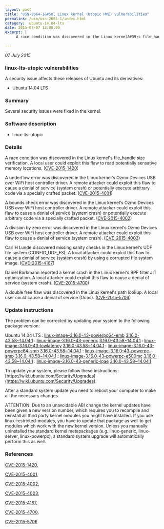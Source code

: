 ```yaml
---
layout: post
title: "USN-2664-1&#58; Linux kernel (Utopic HWE) vulnerabilities"
permalink: /usn/usn-2664-1/index.html
category:  ubuntu-14.04-lts
date: 2015-07-07 12:00:00
excerpt: |
     A race condition was discovered in the Linux kernel&#39;s file_handle size verification. A local user could exploit this flaw to read potentially sensative memory locations. ([CVE-2015-1420](http://people.ubuntu.com/~ubuntu-security/cve/CVE-2015-1420))
    
--- 
```

 
 

*07 July 2015*

### linux-lts-utopic vulnerabilities

A security issue affects these releases of Ubuntu and its derivatives:

* Ubuntu 14.04 LTS

### Summary

Several security issues were fixed in the kernel. 

### Software description

* linux-lts-utopic 

### Details

 A race condition was discovered in the Linux kernel&#39;s file_handle size verification. A local user could exploit this flaw to read potentially sensative memory locations. ([CVE-2015-1420](http://people.ubuntu.com/~ubuntu-security/cve/CVE-2015-1420))

A underflow error was discovered in the Linux kernel&#39;s Ozmo Devices USB over WiFi host controller driver. A remote attacker could exploit this flaw to cause a denial of service (system crash) or potentially execute arbitrary code via a specially crafted packet. ([CVE-2015-4001](http://people.ubuntu.com/~ubuntu-security/cve/CVE-2015-4001))

A bounds check error was discovered in the Linux kernel&#39;s Ozmo Devices USB over WiFi host controller driver. A remote attacker could exploit this flaw to cause a denial of service (system crash) or potentially execute arbitrary code via a specially crafted packet. ([CVE-2015-4002](http://people.ubuntu.com/~ubuntu-security/cve/CVE-2015-4002))

A division by zero error was discovered in the Linux kernel&#39;s Ozmo Devices USB over WiFi host controller driver. A remote attacker could exploit this flaw to cause a denial of service (system crash). ([CVE-2015-4003](http://people.ubuntu.com/~ubuntu-security/cve/CVE-2015-4003))

Carl H Lunde discovered missing sanity checks in the Linux kernel&#39;s UDF file system (CONFIG_UDF_FS). A local attacker could exploit this flaw to cause a denial of service (system crash) by using a corrupted file system image. ([CVE-2015-4167](http://people.ubuntu.com/~ubuntu-security/cve/CVE-2015-4167))

Daniel Borkmann reported a kernel crash in the Linux kernel&#39;s BPF filter JIT optimization. A local attacker could exploit this flaw to cause a denial of service (system crash). ([CVE-2015-4700](http://people.ubuntu.com/~ubuntu-security/cve/CVE-2015-4700))

A double free flaw was discovered in the Linux kernel&#39;s path lookup. A local user could cause a denial of service (Oops). ([CVE-2015-5706](http://people.ubuntu.com/~ubuntu-security/cve/CVE-2015-5706)) 

### Update instructions

The problem can be corrected by updating your system to the following package version:

Ubuntu 14.04 LTS
 : [linux-image-3.16.0-43-powerpc64-emb](https://launchpad.net/ubuntu/+source/linux-lts-utopic) <span> [3.16.0-43.58~14.04.1](https://launchpad.net/ubuntu/+source/linux-lts-utopic/3.16.0-43.58~14.04.1) </span> 
 : [linux-image-3.16.0-43-generic](https://launchpad.net/ubuntu/+source/linux-lts-utopic) <span> [3.16.0-43.58~14.04.1](https://launchpad.net/ubuntu/+source/linux-lts-utopic/3.16.0-43.58~14.04.1) </span> 
 : [linux-image-3.16.0-43-lowlatency](https://launchpad.net/ubuntu/+source/linux-lts-utopic) <span> [3.16.0-43.58~14.04.1](https://launchpad.net/ubuntu/+source/linux-lts-utopic/3.16.0-43.58~14.04.1) </span> 
 : [linux-image-3.16.0-43-powerpc64-smp](https://launchpad.net/ubuntu/+source/linux-lts-utopic) <span> [3.16.0-43.58~14.04.1](https://launchpad.net/ubuntu/+source/linux-lts-utopic/3.16.0-43.58~14.04.1) </span> 
 : [linux-image-3.16.0-43-powerpc-smp](https://launchpad.net/ubuntu/+source/linux-lts-utopic) <span> [3.16.0-43.58~14.04.1](https://launchpad.net/ubuntu/+source/linux-lts-utopic/3.16.0-43.58~14.04.1) </span> 
 : [linux-image-3.16.0-43-powerpc-e500mc](https://launchpad.net/ubuntu/+source/linux-lts-utopic) <span> [3.16.0-43.58~14.04.1](https://launchpad.net/ubuntu/+source/linux-lts-utopic/3.16.0-43.58~14.04.1) </span> 
 : [linux-image-3.16.0-43-generic-lpae](https://launchpad.net/ubuntu/+source/linux-lts-utopic) <span> [3.16.0-43.58~14.04.1](https://launchpad.net/ubuntu/+source/linux-lts-utopic/3.16.0-43.58~14.04.1) </span> 

To update your system, please follow these instructions: [https://wiki.ubuntu.com/Security/Upgrades](https://wiki.ubuntu.com/Security/Upgrades).

After a standard system update you need to reboot your computer to make all the necessary changes.

ATTENTION: Due to an unavoidable ABI change the kernel updates have been given a new version number, which requires you to recompile and reinstall all third party kernel modules you might have installed. If you use linux-restricted-modules, you have to update that package as well to get modules which work with the new kernel version. Unless you manually uninstalled the standard kernel metapackages (e.g. linux-generic, linux-server, linux-powerpc), a standard system upgrade will automatically perform this as well. 

### References

 
 [CVE-2015-1420](http://people.ubuntu.com/~ubuntu-security/cve/CVE-2015-1420), 

 [CVE-2015-4001](http://people.ubuntu.com/~ubuntu-security/cve/CVE-2015-4001), 

 [CVE-2015-4002](http://people.ubuntu.com/~ubuntu-security/cve/CVE-2015-4002), 

 [CVE-2015-4003](http://people.ubuntu.com/~ubuntu-security/cve/CVE-2015-4003), 

 [CVE-2015-4167](http://people.ubuntu.com/~ubuntu-security/cve/CVE-2015-4167), 

 [CVE-2015-4700](http://people.ubuntu.com/~ubuntu-security/cve/CVE-2015-4700), 

 [CVE-2015-5706](http://people.ubuntu.com/~ubuntu-security/cve/CVE-2015-5706)
 

